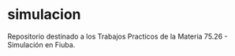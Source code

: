 # simulacion
Repositorio destinado a los Trabajos Practicos de la Materia 75.26 - Simulación en Fiuba.
